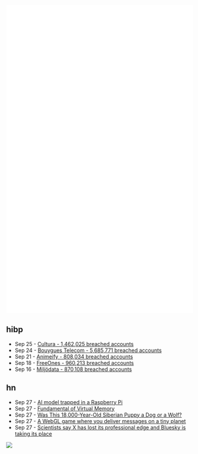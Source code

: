 ![Metrics](https://raw.githubusercontent.com/phixion/phixion/master/metrics.svg)

## hibp

<!--
for https://github.com/phixion/phixion/blob/main/.github/workflows/feeds.yml
-->
<!--START_SECTION:haveibeenpwnd-->
- Sep 25 - [Cultura - 1,462,025 breached accounts](https://haveibeenpwned.com/Breach/Cultura)
- Sep 24 - [Bouygues Telecom - 5,685,771 breached accounts](https://haveibeenpwned.com/Breach/BouyguesTelecom)
- Sep 21 - [Animeify - 808,034 breached accounts](https://haveibeenpwned.com/Breach/Animeify)
- Sep 18 - [FreeOnes - 960,213 breached accounts](https://haveibeenpwned.com/Breach/FreeOnes)
- Sep 16 - [Miljödata - 870,108 breached accounts](https://haveibeenpwned.com/Breach/Miljodata)
<!--END_SECTION:haveibeenpwnd-->

## hn

<!--
for https://github.com/phixion/phixion/blob/main/.github/workflows/feeds.yml
-->
<!--START_SECTION:hn-->
- Sep 27 - [AI model trapped in a Raspberry Pi](https://blog.adafruit.com/2025/09/26/ai-model-trapped-in-raspberry-pi-piday-raspberrypi/)
- Sep 27 - [Fundamental of Virtual Memory](https://nghiant3223.github.io/2025/05/29/fundamental_of_virtual_memory.html)
- Sep 27 - [Was This 18,000-Year-Old Siberian Puppy a Dog or a Wolf?](https://www.nytimes.com/2019/12/02/science/frozen-puppy-found-russia.html)
- Sep 27 - [A WebGL game where you deliver messages on a tiny planet](https://messenger.abeto.co/)
- Sep 27 - [Scientists say X has lost its professional edge and Bluesky is taking its place](https://www.psypost.org/scientists-say-x-formerly-twitter-has-lost-its-professional-edge-and-bluesky-is-taking-its-place/)
<!--END_SECTION:hn-->

<!--
for https://yhype.me
-->
![](https://hit.yhype.me/github/profile?user_id=13013670)
